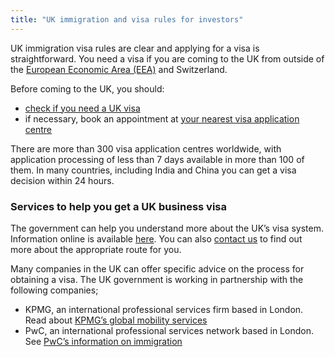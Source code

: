 ```yaml
---
title: "UK immigration and visa rules for investors"
---
```


UK immigration visa rules are clear and applying for a visa is straightforward. You need a visa if you are coming to the UK from outside of the [European Economic Area (EEA)](https://www.gov.uk/eu-eea) and Switzerland.

Before coming to the UK, you should:
* [check if you need a UK visa](https://www.gov.uk/check-uk-visa)
* if necessary, book an appointment at [your nearest visa application centre](https://www.gov.uk/find-a-visa-application-centre)

There are more than 300 visa application centres worldwide, with application processing of less than 7 days available in more than 100 of them. In many countries, including India and China you can get a visa decision within 24 hours.

### Services to help you get a UK business visa

The government can help you understand more about the UK’s visa system. Information online is available [here](https://www.gov.uk/browse/visas-immigration/work-visas). You can also [contact us](https://invest.great.gov.uk/int/contact/) to find out more about the appropriate route for you.

Many companies in the UK can offer specific advice on the process for obtaining a visa. The UK government is working in partnership with the following companies; 
* KPMG, an international professional services firm based in London. Read about [KPMG’s global mobility services](https://home.kpmg.com/xx/en/home/services/tax/global-mobility-services.html)
* PwC, an international professional services network based in London. See [PwC’s information on immigration](https://www.pwc.co.uk/services/legal-services/services/immigration.html)

